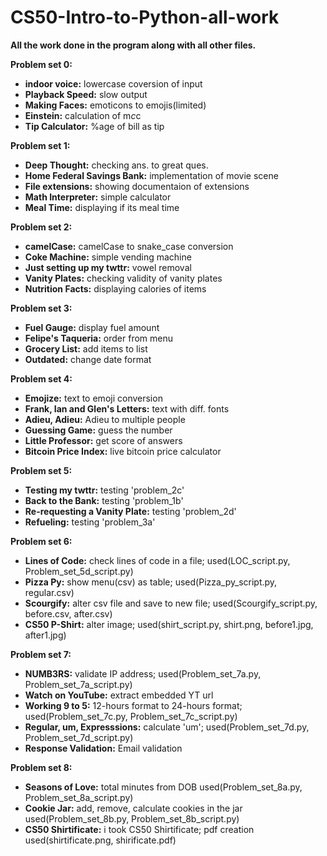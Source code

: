 # CS50-Intro-to-Python-all-work
**All the work done in the program along with all other files.**


**Problem set 0:**
  - **indoor voice:** lowercase coversion of input
  - **Playback Speed:** slow output
  - **Making Faces:** emoticons to emojis(limited)
  - **Einstein:** calculation of m*c*c
  - **Tip Calculator:** %age of bill as tip

**Problem set 1:**
  - **Deep Thought:** checking ans. to great ques.
  - **Home Federal Savings Bank:** implementation of movie scene
  - **File extensions:** showing documentaion of extensions
  - **Math Interpreter:** simple calculator
  - **Meal Time:** displaying if its meal time

**Problem set 2:**
  - **camelCase:** camelCase to snake_case conversion
  - **Coke Machine:** simple vending machine
  - **Just setting up my twttr:** vowel removal
  - **Vanity Plates:** checking validity of vanity plates
  - **Nutrition Facts:** displaying calories of items

**Problem set 3:**
  - **Fuel Gauge:** display fuel amount
  - **Felipe's Taqueria:** order from menu
  - **Grocery List:** add items to list
  - **Outdated:** change date format

**Problem set 4:**
  - **Emojize:** text to emoji conversion
  - **Frank, Ian and Glen's Letters:** text with diff. fonts
  - **Adieu, Adieu:** Adieu to multiple people
  - **Guessing Game:** guess the number
  - **Little Professor:** get score of answers
  - **Bitcoin Price Index:** live bitcoin price calculator

**Problem set 5:**
  - **Testing my twttr:** testing 'problem_2c'
  - **Back to the Bank:** testing 'problem_1b'
  - **Re-requesting a Vanity Plate:** testing 'problem_2d'
  - **Refueling:** testing 'problem_3a'

**Problem set 6:**
  - **Lines of Code:** check lines of code in a file;
    used(LOC_script.py, Problem_set_5d_script.py)
  - **Pizza Py:** show menu(csv) as table;
    used(Pizza_py_script.py, regular.csv)
  - **Scourgify:** alter csv file and save to new file;
    used(Scourgify_script.py, before.csv, after.csv)
  - **CS50 P-Shirt:** alter image;
    used(shirt_script.py, shirt.png, before1.jpg, after1.jpg)

**Problem set 7:**
  - **NUMB3RS:** validate IP address;
    used(Problem_set_7a.py, Problem_set_7a_script.py)
  - **Watch on YouTube:** extract embedded YT url
  - **Working 9 to 5:** 12-hours format to 24-hours format;
    used(Problem_set_7c.py, Problem_set_7c_script.py)
  - **Regular, um, Expresssions:** calculate 'um';
    used(Problem_set_7d.py, Problem_set_7d_script.py)
  - **Response Validation:** Email validation

**Problem set 8:**
  - **Seasons of Love:** total minutes from DOB
    used(Problem_set_8a.py, Problem_set_8a_script.py)
  - **Cookie Jar:** add, remove, calculate cookies in the jar
    used(Problem_set_8b.py, Problem_set_8b_script.py)
  - **CS50 Shirtificate:** i took CS50 Shirtificate; pdf creation
    used(shirtificate.png, shirificate.pdf)
